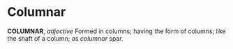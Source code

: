 # Columnar

**COLUMNAR**, _adjective_ Formed in columns; having the form of columns; like the shaft of a column; as _columnar_ spar.